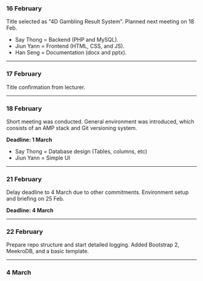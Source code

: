 ### 16 February
Title selected as "4D Gambling Result System".
Planned next meeting on 18 Feb.

- Say Thong = Backend (PHP and MySQL).
- Jiun Yann = Frontend (HTML, CSS, and JS).
- Han Seng  = Documentation (docx and pptx).

---
### 17 February
Title confirmation from lecturer.

---
### 18 February
Short meeting was conducted. General environment was introduced, which consists of an AMP stack and Git versioning system.

**Deadline: 1 March**

- Say Thong = Database design (Tables, columns, etc)
- Jiun Yann = Simple UI

---
### 21 February
Delay deadline to 4 March due to other commitments. Environment setup and briefing on 25 Feb.

**Deadline: 4 March**

---
### 22 February
Prepare repo structure and start detailed logging. Added Bootstrap 2, MeekroDB, and a basic template.

---
### 4 March
